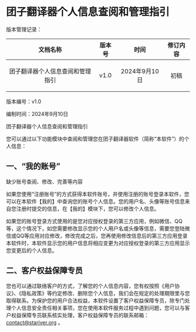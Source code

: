 # 团子翻译器个人信息查阅和管理指引

版本管理记录：

|文档名称|版本号|时间|修订内容|
| :-: | :-: | :-: | :-: |
|<p></p><p>团子翻译器个人信息查阅和管理指引</p>|v1.0|2024年9月10日|初稿|

版本编号：v1.0

编制时间：2024年9月10日

团子翻译器个人信息查阅和管理指引

您可以通过以下功能模块中查阅和管理您在团子翻译器软件（简称“本软件”）的个人信息：

## 一、“我的账号”

缺少账号查阅、修改、完善等内容

如果您使用“注册账号”的方式获得本软件账号，并使用注册的账号登录本软件，您可以在本软件【我的】中查询您的账号个人信息。您的用户名、头像等账号信息来自您注册时提交的信息，在【我的】模块下，您可以修改个人信息。

如果您的账号登录方式使用的是您对应授权登录的第三方应用，例如微信、QQ等，这个情况下，如您需要修改显示您的个人用户名或头像等信息，需要您登陆微信或QQ等应用对应修改，修改完成之后，您再使用修改信息后的第三方应用登录本软件时，本软件显示您的用户信息将相应变更为对应授权登录的第三方应用显示您变更后的个人信息。

## 二、客户权益保障专员

您也可以通过联络客户的方式，了解您的个人信息内容，您有权按照《用户协议》、《隐私政策》等约定修改、删除您个人信息，我们会在规定的处理期限里与您取得联系。为保护您的用户合法权益，本软件设置了客户权益保障专员，除专门处理个人信息安全责任相关事项，您在使用本软件服务过程中遇到问题，您可以与客户权益保障专员联系核实处理，客户权益保障专员的联系邮箱：<contact@stariver.org> 。
